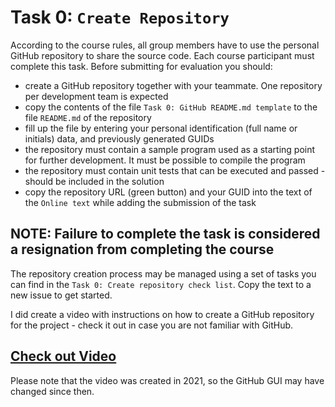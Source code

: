 # Task 0: `Create Repository`

According to the course rules, all group members have to use the personal GitHub repository to share the source code.  Each course participant must complete this task. Before submitting for evaluation you should:

- create a GitHub repository together with your teammate. One repository per development team is expected
- copy the contents of the file `Task 0: GitHub README.md template` to the file `README.md` of the repository
- fill up the file by entering your personal identification (full name or initials) data, and previously generated GUIDs
- the repository must contain a sample program used as a starting point for further development. It must be possible to compile the program
- the repository must contain unit tests that can be executed and passed - should be included in the solution
- copy the repository URL (green button) and your GUID into the text of the `Online text` while adding the submission of the task

## NOTE: Failure to complete the task is considered a resignation from completing the course

The repository creation process may be managed using a set of tasks you can find in the `Task 0: Create repository check list`.  Copy the text to a new issue to get started.

I did create a video with instructions on how to create a GitHub repository for the project - check it out in case you are not familiar with GitHub.

## [Check out Video](https://youtu.be/DSzQWy8WnAE)

Please note that the video was created in 2021, so the GitHub GUI may have changed since then.
